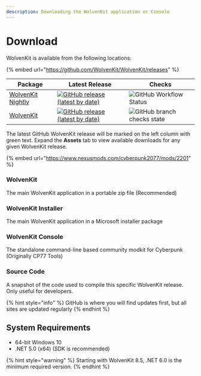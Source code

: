 ```yaml
---
description: Downloading the WolvenKit application or Console
---
```


# Download

WolvenKit is available from the following locations:

{% embed url="https://github.com/WolvenKit/WolvenKit/releases" %}

| Package                                                                       | Latest Release                                                                                                                                                                              | Checks                                                                                                                     |
| ----------------------------------------------------------------------------- | ------------------------------------------------------------------------------------------------------------------------------------------------------------------------------------------- | -------------------------------------------------------------------------------------------------------------------------- |
| [WolvenKit Nightly](https://github.com/WolvenKit/WolvenKit-nightly-releases/) | [![GitHub release (latest by date)](https://img.shields.io/github/v/release/WolvenKit/WolvenKit-nightly-releases)](https://github.com/WolvenKit/WolvenKit-nightly-releases/releases/latest) | ![GitHub Workflow Status](https://img.shields.io/github/workflow/status/WolvenKit/WolvenKit/WolvenKit-Nightly?color=green) |
| [WolvenKit](https://github.com/WolvenKit/WolvenKit/)                          | [![GitHub release (latest by date)](https://img.shields.io/github/v/release/WolvenKit/WolvenKit)](https://github.com/WolvenKit/WolvenKit/releases/latest)                                   | ![GitHub branch checks state](https://img.shields.io/github/checks-status/WolvenKit/WolvenKit/master)                      |

The latest GitHub WolvenKit release will be marked on the left column with green text. Expand the **Assets** tab to view available downloads for any given WolvenKit release.

{% embed url="https://www.nexusmods.com/cyberpunk2077/mods/2201" %}

### WolvenKit

The main WolvenKit application in a portable zip file (Recommended)

### WolvenKit Installer

The main WolvenKit application in a Microsoft installer package

### WolvenKit Console

The standalone command-line based community modkit for Cyberpunk (Originally CP77 Tools)

### Source Code

A snapshot of the code used to compile this specific WolvenKit release. Only useful for developers.

{% hint style="info" %}
GitHub is where you will find updates first, but all sites are updated regularly
{% endhint %}

## System Requirements

* 64-bit Windows 10
* .NET 5.0 (x64) (SDK is recommended)

{% hint style="warning" %}
Starting with WolvenKit 8.5, .NET 6.0 is the minimum required version.
{% endhint %}

